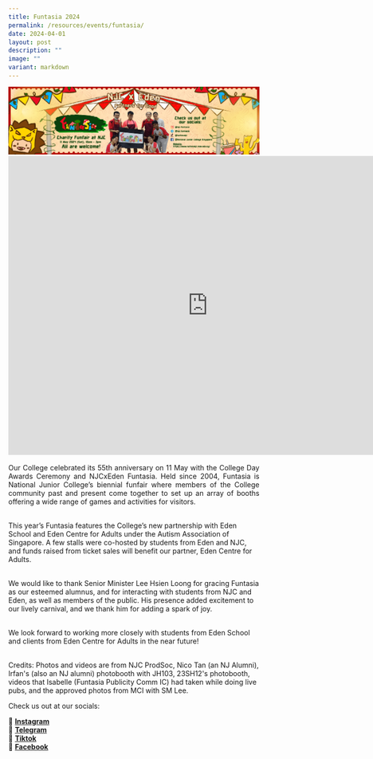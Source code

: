 ```yaml
---
title: Funtasia 2024
permalink: /resources/events/funtasia/
date: 2024-04-01
layout: post
description: ""
image: ""
variant: markdown
---
```

<img alt="BANNER" src="/images/Funtasia2024/NJ_Website_new.png">

<div align="center"><iframe allowfullscreen="" allow="accelerometer; autoplay; clipboard-write; encrypted-media; gyroscope; picture-in-picture; web-share" frameborder="0" title="NJC X Eden Funtasia 2024 Wrapped!" src="https://www.youtube.com/embed/vyUiFc6VTHw" height="600" width="800"></iframe></div>

<p style="text-align: justify;">
Our College celebrated its 55th anniversary on 11 May with the College Day Awards Ceremony and NJCxEden Funtasia. Held since 2004, Funtasia is National Junior College’s biennial funfair where members of the College community past and present come together to set up an array of booths offering a wide range of games and activities for visitors.
<br><br>

This year’s Funtasia features the College’s new partnership with Eden School and Eden Centre for Adults under the Autism Association of Singapore. A few stalls were co-hosted by students from Eden and NJC, and funds raised from ticket sales will benefit our partner, Eden Centre for Adults.
<br><br>

We would like to thank Senior Minister Lee Hsien Loong for gracing Funtasia as our esteemed alumnus, and for interacting with students from NJC and Eden, as well as members of the public. His presence added excitement to our lively carnival, and we thank him for adding a spark of joy.
<br><br>

We look forward to working more closely with students from Eden School and clients from Eden Centre for Adults in the near future!
<br><br>

Credits: Photos and videos are from NJC ProdSoc, Nico Tan (an NJ Alumni), Irfan's (also an NJ alumni) photobooth with JH103, 23SH12's photobooth, videos that Isabelle (Funtasia Publicity Comm IC) had taken while doing live pubs, and the approved photos from MCI with SM Lee.
</p>

<p style="text-align: justify;"> Check us out at our socials: </p>
📸 <b><a target="_blank" href="https://www.instagram.com/njc.funtasia/">Instagram</a></b><br>
📲 <b><a target="_blank" href="https://t.me/njcfuntasia">Telegram</a></b><br>
🎵 <b><a target="_blank" href="https://www.tiktok.com/@nationaljc">Tiktok</a></b><br>
📘 <b><a target="_blank" href="https://www.facebook.com/nationaljc/">Facebook</a></b>